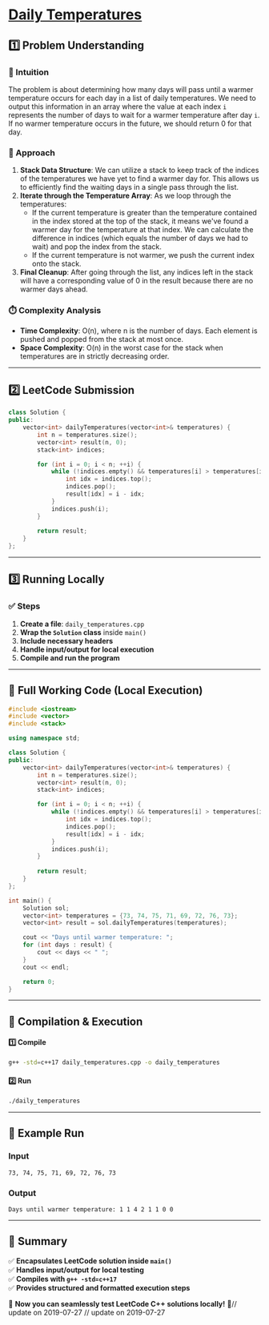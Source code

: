 # **[Daily Temperatures](https://leetcode.com/problems/daily-temperatures/description/)**  

## **1️⃣ Problem Understanding**  
### **📌 Intuition**  
The problem is about determining how many days will pass until a warmer temperature occurs for each day in a list of daily temperatures. We need to output this information in an array where the value at each index `i` represents the number of days to wait for a warmer temperature after day `i`. If no warmer temperature occurs in the future, we should return 0 for that day.  

### **🚀 Approach**  
1. **Stack Data Structure**: We can utilize a stack to keep track of the indices of the temperatures we have yet to find a warmer day for. This allows us to efficiently find the waiting days in a single pass through the list.  
2. **Iterate through the Temperature Array**: As we loop through the temperatures:
   - If the current temperature is greater than the temperature contained in the index stored at the top of the stack, it means we've found a warmer day for the temperature at that index. We can calculate the difference in indices (which equals the number of days we had to wait) and pop the index from the stack.
   - If the current temperature is not warmer, we push the current index onto the stack.
3. **Final Cleanup**: After going through the list, any indices left in the stack will have a corresponding value of 0 in the result because there are no warmer days ahead.

### **⏱️ Complexity Analysis**  
- **Time Complexity**: O(n), where n is the number of days. Each element is pushed and popped from the stack at most once.  
- **Space Complexity**: O(n) in the worst case for the stack when temperatures are in strictly decreasing order.

---  

## **2️⃣ LeetCode Submission**  
```cpp
class Solution {
public:
    vector<int> dailyTemperatures(vector<int>& temperatures) {
        int n = temperatures.size();
        vector<int> result(n, 0);
        stack<int> indices;

        for (int i = 0; i < n; ++i) {
            while (!indices.empty() && temperatures[i] > temperatures[indices.top()]) {
                int idx = indices.top();
                indices.pop();
                result[idx] = i - idx;
            }
            indices.push(i);
        }
        
        return result;
    }
};  
```  

---  

## **3️⃣ Running Locally**  
### **✅ Steps**  
1. **Create a file**: `daily_temperatures.cpp`  
2. **Wrap the `Solution` class** inside `main()`  
3. **Include necessary headers**  
4. **Handle input/output for local execution**  
5. **Compile and run the program**  

---  

## **📝 Full Working Code (Local Execution)**  
```cpp
#include <iostream>
#include <vector>
#include <stack>

using namespace std;

class Solution {
public:
    vector<int> dailyTemperatures(vector<int>& temperatures) {
        int n = temperatures.size();
        vector<int> result(n, 0);
        stack<int> indices;

        for (int i = 0; i < n; ++i) {
            while (!indices.empty() && temperatures[i] > temperatures[indices.top()]) {
                int idx = indices.top();
                indices.pop();
                result[idx] = i - idx;
            }
            indices.push(i);
        }
        
        return result;
    }
};

int main() {
    Solution sol;
    vector<int> temperatures = {73, 74, 75, 71, 69, 72, 76, 73};
    vector<int> result = sol.dailyTemperatures(temperatures);

    cout << "Days until warmer temperature: ";
    for (int days : result) {
        cout << days << " ";
    }
    cout << endl;

    return 0;
}
```  

---  

## **🔧 Compilation & Execution**  
#### **1️⃣ Compile**  
```bash
g++ -std=c++17 daily_temperatures.cpp -o daily_temperatures
```  

#### **2️⃣ Run**  
```bash
./daily_temperatures
```  

---  

## **🎯 Example Run**  
### **Input**  
```
73, 74, 75, 71, 69, 72, 76, 73
```  
### **Output**  
```
Days until warmer temperature: 1 1 4 2 1 1 0 0 
```  

---  

## **📌 Summary**  
✅ **Encapsulates LeetCode solution inside `main()`**  
✅ **Handles input/output for local testing**  
✅ **Compiles with `g++ -std=c++17`**  
✅ **Provides structured and formatted execution steps**  

🚀 **Now you can seamlessly test LeetCode C++ solutions locally!** 🚀// update on 2019-07-27
// update on 2019-07-27
